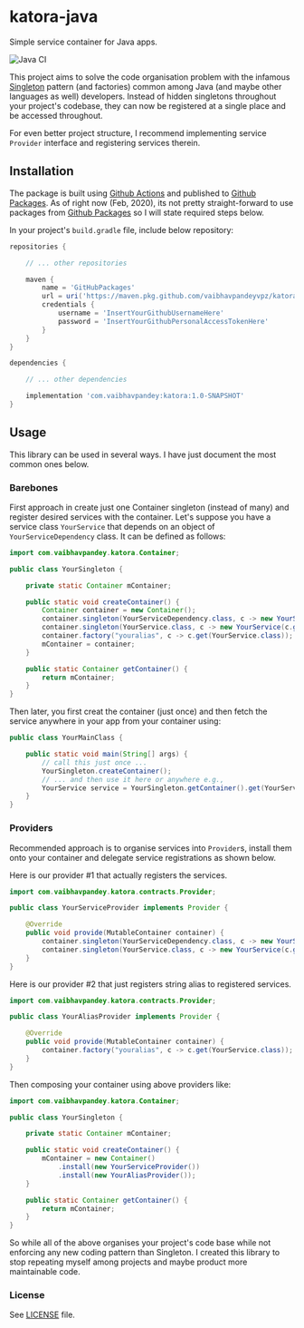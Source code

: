 # katora-java
Simple service container for Java apps.

![Java CI](https://github.com/vaibhavpandeyvpz/katora-java/workflows/Java%20CI/badge.svg)

This project aims to solve the code organisation problem with the infamous [Singleton](https://www.baeldung.com/java-singleton) pattern (and factories) common among Java (and maybe other languages as well) developers.
Instead of hidden singletons throughout your project's codebase, they can now be registered at a single place and be accessed throughout.

For even better project structure, I recommend implementing service `Provider` interface and registering services therein.

## Installation

The package is built using [Github Actions](https://github.com/features/actions) and published to [Github Packages](https://github.com/features/packages).
As of right now (Feb, 2020), its not pretty straight-forward to use packages from [Github Packages](https://github.com/features/packages) so I will state required steps below.

In your project's `build.gradle` file, include below repository:

```groovy
repositories {

    // ... other repositories

    maven {
        name = 'GitHubPackages'
        url = uri('https://maven.pkg.github.com/vaibhavpandeyvpz/katora-java')
        credentials {
            username = 'InsertYourGithubUsernameHere'
            password = 'InsertYourGithubPersonalAccessTokenHere'
        }
    }
}

dependencies {

    // ... other dependencies

    implementation 'com.vaibhavpandey:katora:1.0-SNAPSHOT'
}
```

## Usage

This library can be used in several ways. I have just document the most common ones below.

### Barebones

First approach in create just one Container singleton (instead of many) and register desired services with the container.
Let's suppose you have a service class `YourService` that depends on an object of `YourServiceDependency` class.
It can be defined as follows:

```java
import com.vaibhavpandey.katora.Container;

public class YourSingleton {

    private static Container mContainer;

    public static void createContainer() {
        Container container = new Container();
        container.singleton(YourServiceDependency.class, c -> new YourServiceDependency());
        container.singleton(YourService.class, c -> new YourService(c.get(YourServiceDependency.class)));
        container.factory("youralias", c -> c.get(YourService.class));
        mContainer = container;
    }

    public static Container getContainer() {
        return mContainer;
    }
}
```

Then later, you first creat the container (just once) and then fetch the service anywhere in your app from your container using:

```java
public class YourMainClass {

    public static void main(String[] args) {
        // call this just once ...
        YourSingleton.createContainer();
        // ... and then use it here or anywhere e.g.,
        YourService service = YourSingleton.getContainer().get(YourService.class); // or "youralias" instead of Class name
    }
}
```

### Providers

Recommended approach is to organise services into `Provider`s, install them onto your container and delegate service registrations as shown below.

Here is our provider #1 that actually registers the services.

```java
import com.vaibhavpandey.katora.contracts.Provider;

public class YourServiceProvider implements Provider {

    @Override
    public void provide(MutableContainer container) {
        container.singleton(YourServiceDependency.class, c -> new YourServiceDependency());
        container.singleton(YourService.class, c -> new YourService(c.get(YourServiceDependency.class)));
    }
}
```

Here is our provider #2 that just registers string alias to registered services.

```java
import com.vaibhavpandey.katora.contracts.Provider;

public class YourAliasProvider implements Provider {

    @Override
    public void provide(MutableContainer container) {
        container.factory("youralias", c -> c.get(YourService.class));
    }
}
```

Then composing your container using above providers like:

```java
import com.vaibhavpandey.katora.Container;

public class YourSingleton {

    private static Container mContainer;

    public static void createContainer() {
        mContainer = new Container()
            .install(new YourServiceProvider())
            .install(new YourAliasProvider());
    }

    public static Container getContainer() {
        return mContainer;
    }
}
```

So while all of the above organises your project's code base while not enforcing any new coding pattern than Singleton.
I created this library to stop repeating myself among projects and maybe product more maintainable code.

### License
See [LICENSE](LICENSE) file.
